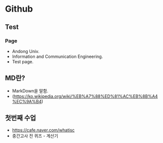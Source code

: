 # Github
## Test
### Page

* Andong Univ. 
* Information and Communication Engineering.
* Test page.

## MD란?
* MarkDown을 말함.
* (https://ko.wikipedia.org/wiki/%EB%A7%88%ED%81%AC%EB%8B%A4%EC%9A%B4)

## 첫번째 수업
* https://cafe.naver.com/whatisc
* 중간고사 전 퀴즈 - 계산기
